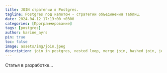 ```yaml
---
title: JOIN стратегии в Postgres. 
tagline: Postgres под капотом - стратегии объединения таблиц.
date: 2024-04-12 17:13:00 +0300
categories: [Программирование]
tags: [postgres]
author: karine_ayrs
pin: true
toc: false
image: assets/img/join.jpeg
description: join in postgres, nested loop, merge join, hashed join, join стратегии, стратегии объединения таблиц, как работает join, join изнутри, sql
---
```


Статья в разработке...
